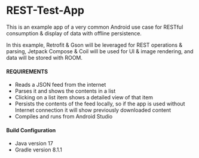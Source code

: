 # REST-Test-App

This is an example app of a very common Android use case for RESTful consumption & display of data 
with offline persistence.

In this example, Retrofit & Gson will be leveraged for REST operations & parsing, 
Jetpack Compose & Coil will be used for UI & image rendering, and data will be stored with ROOM.

#### REQUIREMENTS

* Reads a JSON feed from the internet
* Parses it and shows the contents in a list
* Clicking on a list item shows a detailed view of that item
* Persists the contents of the feed locally, so if the app is used without Internet connection it will show previously downloaded content
* Compiles and runs from Android Studio

#### Build Configuration
* Java version 17
* Gradle version 8.1.1
